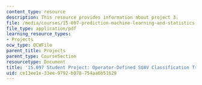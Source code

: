 ```yaml
---
content_type: resource
description: This resource provides information about project 3.
file: /media/courses/15-097-prediction-machine-learning-and-statistics-spring-2012/ce13ee1e33ee9792b978754aa6b51629_MIT15_097S12_proj3.pdf
file_type: application/pdf
learning_resource_types:
- Projects
ocw_type: OCWFile
parent_title: Projects
parent_type: CourseSection
resourcetype: Document
title: '15.097 Student Project: Operator-Defined SUAV Classification Tree Algorithms'
uid: ce13ee1e-33ee-9792-b978-754aa6b51629
---
```

